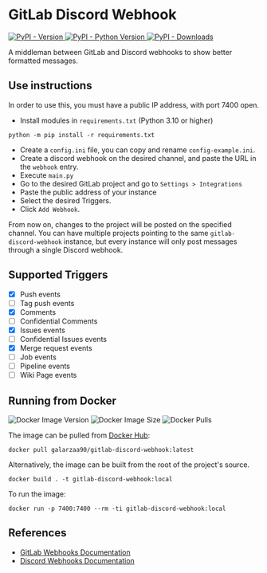 # GitLab Discord Webhook

[![PyPI - Version](https://img.shields.io/pypi/v/gitlab-discord-webhook)
![PyPI - Python Version](https://img.shields.io/pypi/pyversions/gitlab-discord-webhook)
![PyPI - Downloads](https://img.shields.io/pypi/dm/gitlab-discord-webhook)](https://pypi.org/project/gitlab-discord-webhook/)

A middleman between GitLab and Discord webhooks to show better formatted messages.

## Use instructions

In order to use this, you must have a public IP address, with port 7400 open.

- Install modules in `requirements.txt` (Python 3.10 or higher)

```shell
python -m pip install -r requirements.txt
```

- Create a `config.ini` file, you can copy and rename `config-example.ini`.
- Create a discord webhook on the desired channel, and paste the URL in the `webhook` entry.
- Execute `main.py`
- Go to the desired GitLab project and go to `Settings > Integrations`
- Paste the public address of your instance
- Select the desired Triggers.
- Click `Add Webhook`.

From now on, changes to the project will be posted on the specified channel.
You can have multiple projects pointing to the same `gitlab-discord-webhook` instance,
but every instance will only post messages through a single Discord webhook.

## Supported Triggers

- [X] Push events
- [ ] Tag push events
- [X] Comments
- [ ] Confidential Comments
- [X] Issues events
- [ ] Confidential Issues events
- [X] Merge request events
- [ ] Job events
- [ ] Pipeline events
- [ ] Wiki Page events

## Running from Docker

![Docker Image Version](https://img.shields.io/docker/v/galarzaa90/gitlab-discord-webhook)
![Docker Image Size](https://img.shields.io/docker/image-size/galarzaa90/gitlab-discord-webhook)
![Docker Pulls](https://img.shields.io/docker/pulls/galarzaa90/gitlab-discord-webhook)

The image can be pulled from [Docker Hub](https://hub.docker.com/r/galarzaa90/gitlab-discord-webhook):

```shell
docker pull galarzaa90/gitlab-discord-webhook:latest
```

Alternatively, the image can be built from the root of the project's source.

```shell
docker build . -t gitlab-discord-webhook:local
```

To run the image:

```shell
docker run -p 7400:7400 --rm -ti gitlab-discord-webhook:local
```

## References

- [GitLab Webhooks Documentation](https://docs.gitlab.com/ee/user/project/integrations/webhooks.html)
- [Discord Webhooks Documentation](https://support.discordapp.com/hc/articles/228383668-Usando-Webhooks)

